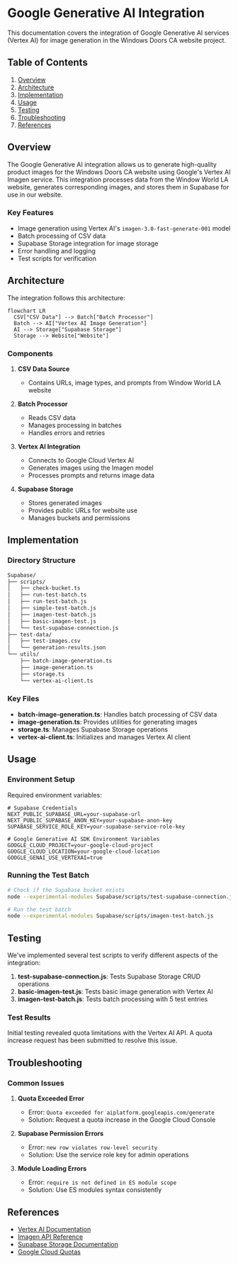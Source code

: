 # Google Generative AI Integration

This documentation covers the integration of Google Generative AI services (Vertex AI) for image generation in the Windows Doors CA website project.

## Table of Contents

1. [Overview](#overview)
2. [Architecture](#architecture)
3. [Implementation](#implementation)
4. [Usage](#usage)
5. [Testing](#testing)
6. [Troubleshooting](#troubleshooting)
7. [References](#references)

## Overview

The Google Generative AI integration allows us to generate high-quality product images for the Windows Doors CA website using Google's Vertex AI Imagen service. This integration processes data from the Window World LA website, generates corresponding images, and stores them in Supabase for use in our website.

### Key Features

- Image generation using Vertex AI's `imagen-3.0-fast-generate-001` model
- Batch processing of CSV data
- Supabase Storage integration for image storage
- Error handling and logging
- Test scripts for verification

## Architecture

The integration follows this architecture:

```mermaid
flowchart LR
  CSV["CSV Data"] --> Batch["Batch Processor"]
  Batch --> AI["Vertex AI Image Generation"]
  AI --> Storage["Supabase Storage"]
  Storage --> Website["Website"]
```

### Components

1. **CSV Data Source**
   - Contains URLs, image types, and prompts from Window World LA website

2. **Batch Processor**
   - Reads CSV data
   - Manages processing in batches
   - Handles errors and retries

3. **Vertex AI Integration**
   - Connects to Google Cloud Vertex AI
   - Generates images using the Imagen model
   - Processes prompts and returns image data

4. **Supabase Storage**
   - Stores generated images
   - Provides public URLs for website use
   - Manages buckets and permissions

## Implementation

### Directory Structure

```bash
Supabase/
├── scripts/
│   ├── check-bucket.ts
│   ├── run-test-batch.ts
│   ├── run-test-batch.js
│   ├── simple-test-batch.js
│   ├── imagen-test-batch.js
│   ├── basic-imagen-test.js
│   └── test-supabase-connection.js
├── test-data/
│   ├── test-images.csv
│   └── generation-results.json
└── utils/
    ├── batch-image-generation.ts
    ├── image-generation.ts
    ├── storage.ts
    └── vertex-ai-client.ts
```

### Key Files

- **batch-image-generation.ts**: Handles batch processing of CSV data
- **image-generation.ts**: Provides utilities for generating images
- **storage.ts**: Manages Supabase Storage operations
- **vertex-ai-client.ts**: Initializes and manages Vertex AI client

## Usage

### Environment Setup

Required environment variables:

```env
# Supabase Credentials
NEXT_PUBLIC_SUPABASE_URL=your-supabase-url
NEXT_PUBLIC_SUPABASE_ANON_KEY=your-supabase-anon-key
SUPABASE_SERVICE_ROLE_KEY=your-supabase-service-role-key

# Google Generative AI SDK Environment Variables
GOOGLE_CLOUD_PROJECT=your-google-cloud-project
GOOGLE_CLOUD_LOCATION=your-google-cloud-location
GOOGLE_GENAI_USE_VERTEXAI=true
```

### Running the Test Batch

```bash
# Check if the Supabase bucket exists
node --experimental-modules Supabase/scripts/test-supabase-connection.js

# Run the test batch
node --experimental-modules Supabase/scripts/imagen-test-batch.js
```

## Testing

We've implemented several test scripts to verify different aspects of the integration:

1. **test-supabase-connection.js**: Tests Supabase Storage CRUD operations
2. **basic-imagen-test.js**: Tests basic image generation with Vertex AI
3. **imagen-test-batch.js**: Tests batch processing with 5 test entries

### Test Results

Initial testing revealed quota limitations with the Vertex AI API. A quota increase request has been submitted to resolve this issue.

## Troubleshooting

### Common Issues

1. **Quota Exceeded Error**
   - Error: `Quota exceeded for aiplatform.googleapis.com/generate`
   - Solution: Request a quota increase in the Google Cloud Console

2. **Supabase Permission Errors**
   - Error: `new row violates row-level security`
   - Solution: Use the service role key for admin operations

3. **Module Loading Errors**
   - Error: `require is not defined in ES module scope`
   - Solution: Use ES modules syntax consistently

## References

- [Vertex AI Documentation](https://cloud.google.com/vertex-ai/docs)
- [Imagen API Reference](https://cloud.google.com/vertex-ai/generative-ai/docs/model-reference/imagen-api)
- [Supabase Storage Documentation](https://supabase.com/docs/guides/storage)
- [Google Cloud Quotas](https://console.cloud.google.com/iam-admin/quotas)
